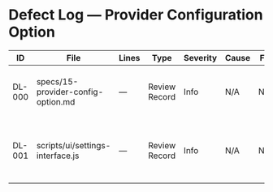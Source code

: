 # Defect Log — Provider Configuration Option

| ID | File | Lines | Type | Severity | Cause | Fix | Owner/Reviewer | Status | Notes |
|----|------|-------|------|----------|-------|-----|----------------|--------|-------|
| DL-000 | specs/15-provider-config-option.md | — | Review Record | Info | N/A | N/A | Assistant | Closed | Spec inspection complete; no defects discovered |
| DL-001 | scripts/ui/settings-interface.js | — | Review Record | Info | N/A | N/A | Assistant | Closed | Code inspection complete post-implementation; no defects found |
